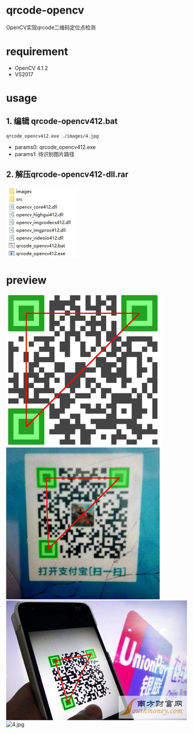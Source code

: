 # qrcode-opencv
OpenCV实现qrcode二维码定位点检测

# requirement
* OpenCV 4.1.2<br>
* VS2017

# usage
## 1. 编辑 qrcode-opencv412.bat
```
qrcode_opencv412.exe ./images/4.jpg
```
* params0: qrcode_opencv412.exe
* params1: 待识别图片路径
## 2. 解压qrcode-opencv412-dll.rar<br>
![目录](images/dirs.jpg)

# preview
![1.jpg](images/1_res.jpg)
![2.jpg](images/2_res.jpg)
![3.jpg](images/3_res.jpg)
![4.jpg](iamges/4_res.jpg)
